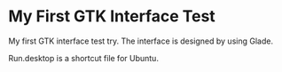 # My First GTK Interface Test
My first GTK interface test try. The interface is designed by using Glade.

Run.desktop is a shortcut file for Ubuntu.
